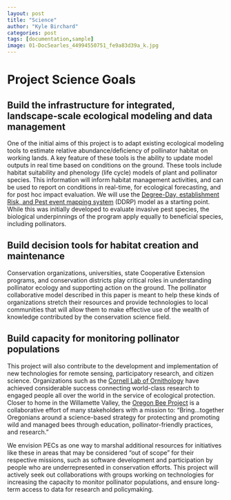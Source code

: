 ```yaml
---
layout: post
title: "Science"
author: "Kyle Birchard"
categories: post
tags: [documentation,sample]
image: 01-DocSearles_44994550751_fe9a83d39a_k.jpg
---
```


# Project Science Goals

## Build the infrastructure for integrated, landscape-scale ecological modeling and data management

One of the initial aims of this project is to adapt existing ecological modeling tools to estimate relative abundance/deficiency of pollinator habitat on working lands. A key feature of these tools is the ability to update model outputs in real time based on conditions on the ground. These tools include habitat suitability and phenology (life cycle) models of plant and pollinator species. This information will inform habitat management activities, and can be used to report on conditions in real-time, for ecological forecasting, and for post hoc impact evaluation. We will use the [Degree-Day, establishment Risk, and Pest event mapping system](https://github.com/bbarker505/ddrp_v2) (DDRP) model as a starting point. While this was initially developed to evaluate invasive pest species, the biological underpinnings of the program apply equally to beneficial species, including pollinators.

## Build decision tools for habitat creation and maintenance

Conservation organizations, universities, state Cooperative Extension programs, and conservation districts play critical roles in understanding pollinator ecology and supporting action on the ground. The pollinator collaborative model described in this paper is meant to help these kinds of organizations stretch their resources and provide technologies to local communities that will allow them to make effective use of the wealth of knowledge contributed by the conservation science field.

## Build capacity for monitoring pollinator populations

This project will also contribute to the development and implementation of new technologies for remote sensing, participatory research, and citizen science. Organizations such as the [Cornell Lab of Ornithology](https://www.birds.cornell.edu/home/) have achieved considerable success connecting world-class research to engaged people all over the world in the service of ecological protection. Closer to home in the Willamette Valley, the [Oregon Bee Project](https://www.oregonbeeproject.org/) is a collaborative effort of many stakeholders with a mission to: “Bring...together Oregonians around a science-based strategy for protecting and promoting wild and managed bees through education, pollinator-friendly practices, and research.” 

We envision PECs as one way to marshal additional resources for initiatives like these in areas that may be considered “out of scope” for their respective missions, such as software development and participation by people who are underrepresented in conservation efforts. This project will actively seek out collaborations with groups working on technologies for increasing the capacity to monitor pollinator populations, and ensure long-term access to data for research and policymaking.

